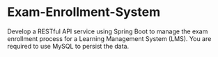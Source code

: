 # Exam-Enrollment-System
Develop a RESTful API service using Spring Boot to manage the exam enrollment process for a Learning Management System (LMS). You are required to use MySQL to persist the data.
